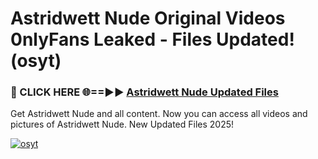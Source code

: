 # Astridwett Nude Original Videos 0nlyFans Leaked - Files Updated! (osyt)

<h3>🔴 CLICK HERE 🌐==►► <a href="https://tinyurl.com/yc6ubb5a" rel="nofollow">Astridwett Nude Updated Files</a></h3>

Get Astridwett Nude and all content. Now you can access all videos and pictures of Astridwett Nude. New Updated Files 2025!

[![osyt](https://i.imgur.com/7eu0CRL.gif)](https://tinyurl.com/yc6ubb5a)
